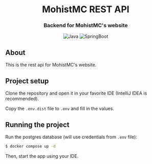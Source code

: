 <div align="center">
  <h1 align="center">MohistMC REST API</h1>

### Backend for MohistMC's website
![Java](https://img.shields.io/badge/java-007ACC?style=for-the-badge&logo=java&logoColor=white)
![SpringBoot](https://img.shields.io/badge/springboot-43853D?style=for-the-badge&logo=springboot&logoColor=white)
</div>

## About

This is the rest api for MohistMC's website.     

## Project setup

Clone the repository and open it in your favorite IDE (IntelliJ IDEA is recommended).       

Copy the `.env.dist` file to `.env` and fill in the values.

## Running the project

Run the postgres database (will use credentials from `.env` file):
```bash
$ docker compose up -d
```

Then, start the app using your IDE.
